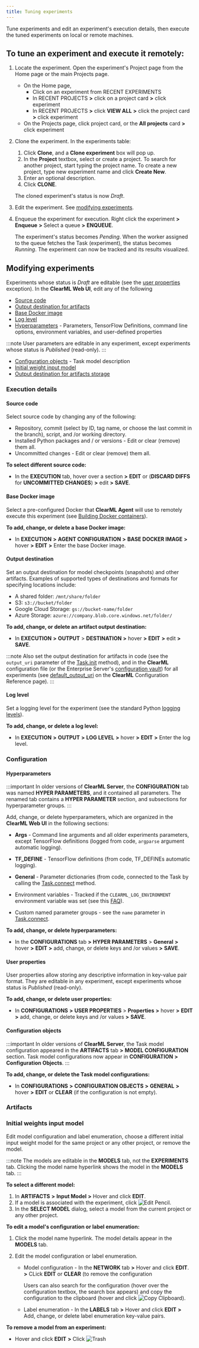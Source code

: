 ```yaml
---
title: Tuning experiments
---
```


Tune experiments and edit an experiment's execution details, then execute the tuned experiments on local or remote machines.

## To tune an experiment and execute it remotely:

1. Locate the experiment. Open the experiment's Project page from the Home page or the main Projects page.

    * On the Home page,
      * Click on an experiment from RECENT EXPERIMENTS
      * In RECENT PROJECTS **>** click on a project card **>** click experiment
      * In RECENT PROJECTS **>** click **VIEW ALL** **>** click the project card **>** click experiment
    * On the Projects page, click project card, or the **All projects** card **>** click experiment

1. Clone the experiment. In the experiments table:

    1. Click **Clone**, and a **Clone experiment** box will pop up.
    1. In the **Project** textbox, select or create a project. To search for another project, start typing the project name.
       To create a new project, type new experiment name and click **Create New**.
    1. Enter an optional description.
    1. Click **CLONE**.

    The cloned experiment's status is now *Draft*.

1. Edit the experiment. See [modifying experiments](#modifying-experiments).

1. Enqueue the experiment for execution. Right click the experiment **>** **Enqueue** **>** Select a queue **>**
   **ENQUEUE**.

    The experiment's status becomes *Pending*. When the worker assigned to the queue fetches the Task (experiment), the
   status becomes *Running*. The experiment can now be tracked and its results visualized.

## Modifying experiments

Experiments whose status is *Draft* are editable (see the [user properties](#user-properties) exception). In the **ClearML
Web UI**, edit any of the following

* [Source code](#source-code)
* [Output destination for artifacts](#output-destination)
* [Base Docker image](#base-docker-image)
* [Log level](#log-level)
* [Hyperparameters](#hyperparameters) - Parameters, TensorFlow Definitions, command line options, environment variables, and user-defined properties

:::note
User parameters are editable in any experiment, except experiments whose status is *Published* (read-only).
:::

* [Configuration objects](#configuration-objects) - Task model description
* [Initial weight input model](#initial-weights-input-model)
* [Output destination for artifacts storage](#output-destination)

### Execution details



#### Source code

Select source code by changing any of the following:

* Repository, commit (select by ID, tag name, or choose the last commit in the branch), script, and /or working directory.
* Installed Python packages and / or versions - Edit or clear (remove) them all.
* Uncommitted changes - Edit or clear (remove) them all.

**To select different source code:**

* In the **EXECUTION** tab, hover over a section **>** **EDIT** or (**DISCARD DIFFS** for **UNCOMMITTED CHANGES**) **>**
  edit **>** **SAVE**.



#### Base Docker image
Select a pre-configured Docker that **ClearML Agent** will use to remotely execute this experiment (see [Building Docker containers](../clearml_agent.md#building-docker-containers)).

**To add, change, or delete a base Docker image:**

* In **EXECUTION** **>** **AGENT CONFIGURATION** **>** **BASE DOCKER IMAGE** **>** hover **>** **EDIT** **>**
  Enter the base Docker image.



#### Output destination

Set an output destination for model checkpoints (snapshots) and other artifacts. Examples of supported types of destinations
and formats for specifying locations include:

* A shared folder: `/mnt/share/folder`
* S3: `s3://bucket/folder`
* Google Cloud Storage: `gs://bucket-name/folder`
* Azure Storage: `azure://company.blob.core.windows.net/folder/`

**To add, change, or delete an artifact output destination:**

* In **EXECUTION** **>** **OUTPUT** > **DESTINATION** **>** hover **>** **EDIT** **>** edit **>** **SAVE**.


:::note
Also set the output destination for artifacts in code (see the `output_uri` parameter of the
[Task.init](../references/sdk/task.md#classmethod-initproject_namenone-task_namenone-task_typetasktypestraining-training-tagsnone-reuse_last_task_idtrue-continue_last_taskfalse-output_urinone-auto_connect_arg_parsertrue-auto_connect_frameworkstrue-auto_resource_monitoringtrue-auto_connect_streamstrue)
method), and in the **ClearML** configuration file (or the Enterprise Server's [configuration vault](../webapp/webapp_profile.md#configuration-vault)) for all experiments (see [default_output_uri](../configs/clearml_conf#config_default_output_uri)
on the **ClearML** Configuration Reference page).
:::

#### Log level

Set a logging level for the experiment (see the standard Python [logging levels](https://docs.python.org/3/howto/logging.html#logging-levels)).

**To add, change, or delete a log level:**

* In **EXECUTION** **>** **OUTPUT** **>** **LOG LEVEL** **>** hover **>** **EDIT** **>** Enter the log level.

### Configuration



#### Hyperparameters

:::important
In older versions of **ClearML Server**, the **CONFIGURATION** tab was named **HYPER PARAMETERS**, and it contained all
parameters. The renamed tab contains a **HYPER PARAMETER** section, and subsections for hyperparameter groups.
:::

Add, change, or delete hyperparameters, which are organized in the **ClearML Web UI** in the following sections:

* **Args** - Command line arguments and all older experiments parameters, except TensorFlow definitions (logged from code,
  `argparse` argument automatic logging).

* **TF_DEFINE** - TensorFlow definitions (from code, TF_DEFINEs automatic logging).

* **General** - Parameter dictionaries (from code, connected to the Task by calling the [Task.connect](../references/sdk/task.md#connect)
  method.

* Environment variables - Tracked if the `CLEARML_LOG_ENVIRONMENT` environment variable was set (see this [FAQ](../faq#track-env-vars)).

* Custom named parameter groups - see the `name` parameter in [Task.connect](../references/sdk/task.md#connectmutable-namenone).

**To add, change, or delete hyperparameters:**

* In the **CONFIGURATIONS** tab **>** **HYPER PARAMETERS** > **General** **>** hover **>** **EDIT** **>** add, change,
  or delete keys and /or values **>** **SAVE**.



#### User properties

User properties allow storing any descriptive information in key-value pair format. They are editable in any experiment,
except experiments whose status is *Published* (read-only).

**To add, change, or delete user properties:**

* In **CONFIGURATIONS** **>** **USER PROPERTIES** > **Properties** **>** hover **>** **EDIT** **>** add, change, or delete
  keys and /or values **>** **SAVE**.



#### Configuration objects

:::important
In older versions of **ClearML Server**, the Task model configuration appeared in the **ARTIFACTS** tab **>** **MODEL
CONFIGURATION** section. Task model configurations now appear in **CONFIGURATION** **>** **Configuration Objects**.
:::

**To add, change, or delete the Task model configurations:**

* In **CONFIGURATIONS** **>** **CONFIGURATION OBJECTS** **>** **GENERAL** **>** hover **>** **EDIT** or **CLEAR** (if the
  configuration is not empty).

### Artifacts

### Initial weights input model

Edit model configuration and label enumeration, choose a different initial input weight model for the same project or any
other project, or remove the model.

:::note
The models are editable in the **MODELS** tab, not the **EXPERIMENTS** tab. Clicking the model name hyperlink shows the
model in the **MODELS** tab.
:::

**To select a different model:**

1. In **ARTIFACTS** **>** **Input Model** **>** Hover and click **EDIT**.
1. If a model is associated with the experiment, click <img src="/docs/latest/icons/ico-edit.svg" alt="Edit Pencil" className="icon size-md" />.
1. In the **SELECT MODEL** dialog, select a model from the current project or any other project.

**To edit a model's configuration or label enumeration:**

1. Click the model name hyperlink. The model details appear in the **MODELS** tab.
1. Edit the model configuration or label enumeration.

    * Model configuration - In the **NETWORK** tab **>** Hover and click **EDIT**. **>** CLick **EDIT** or **CLEAR** (to
      remove the configuration

       Users can also search for the configuration (hover over the configuration textbox, the search box appears) and copy the
      configuration to the clipboard (hover and click <img src="/docs/latest/icons/ico-clipboard.svg" alt="Copy Clipboard" className="icon size-md" />).

    * Label enumeration - In the **LABELS** tab **>** Hover and click **EDIT** **>** Add, change, or delete label
      enumeration key-value pairs.

**To remove a model from an experiment:**

* Hover and click **EDIT** **>** Click <img src="/docs/latest/icons/ico-trash.svg" alt="Trash" className="icon size-md" />
